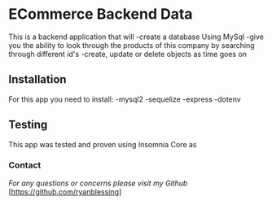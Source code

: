 # **ECommerce Backend Data**
This is a backend application that will 
-create a database Using MySql
-give you the ability to look through the products of this company by searching through different id's
-create, update or delete objects as time goes on


## Installation
For this app you need to install:
-mysql2
-sequelize
-express
-dotenv

## Testing
This app was tested and proven using Insomnia Core as



### Contact
*For any questions or concerns please visit my Github*
[https://github.com/ryanblessing]
